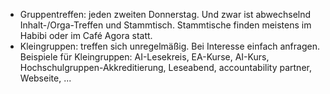  - Gruppentreffen: jeden zweiten Donnerstag. Und zwar ist abwechselnd Inhalt-/Orga-Treffen  und Stammtisch. Stammtische finden meistens im Habibi oder im Café Agora statt.
 - Kleingruppen: treffen sich unregelmäßig. Bei Interesse einfach anfragen. Beispiele für Kleingruppen: 
AI-Lesekreis, EA-Kurse, AI-Kurs, Hochschulgruppen-Akkreditierung, Leseabend, accountability partner, Webseite, ...

